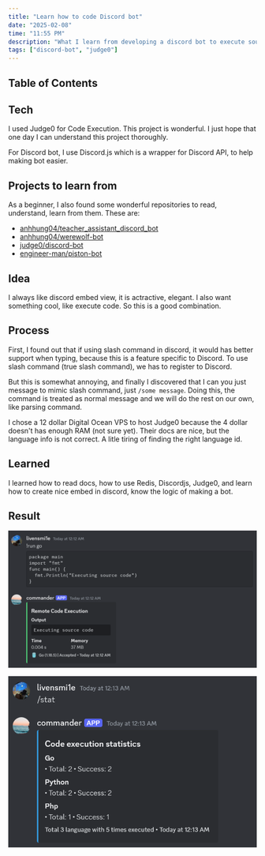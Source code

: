 ```yaml
---
title: "Learn how to code Discord bot"
date: "2025-02-08"
time: "11:55 PM"
description: "What I learn from developing a discord bot to execute source code remotely"
tags: ["discord-bot", "judge0"]
---
```


## Table of Contents

## Tech

I used Judge0 for Code Execution. This project is wonderful. I just hope that one day I can understand this project thoroughly.

For Discord bot, I use Discord.js which is a wrapper for Discord API, to help making bot easier.

## Projects to learn from

As a beginner, I also found some wonderful repositories to read, understand, learn from them. These are:

-   [anhhung04/teacher_assistant_discord_bot](https://github.com/anhhung04/teacher_assistant_discord_bot)
-   [anhhung04/werewolf-bot](https://github.com/anhhung04/werewolf-bot)
-   [judge0/discord-bot](https://github.com/judge0/discord-bot)
-   [engineer-man/piston-bot](https://github.com/engineer-man/piston-bot)

## Idea

I always like discord embed view, it is actractive, elegant. I also want something cool, like execute code. So this is a good combination.

## Process

First, I found out that if using slash command in discord, it would has better support when typing, because this is a feature specific to Discord. To use slash command (true slash command), we has to register to Discord.

But this is somewhat annoying, and finally I discovered that I can you just message to mimic slash command, just `/some message`. Doing this, the command is treated as normal message and we will do the rest on our own, like parsing command.

I chose a 12 dollar Digital Ocean VPS to host Judge0 because the 4 dollar doesn't has enough RAM (not sure yet). Their docs are nice, but the language info is not correct. A litle tiring of finding the right language id.

## Learned

I learned how to read docs, how to use Redis, Discordjs, Judge0, and learn how to create nice embed in discord, know the logic of making a bot.

## Result

![Run command](../../assets/writings/code-exec.png)

![Stat commad](../../assets/writings/code-stat.png)
